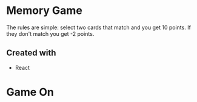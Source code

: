 # Memory Game

The rules are simple: select two cards that match and you get 10 points. If they don't match you get -2 points.

## Created with
- React

# Game On
